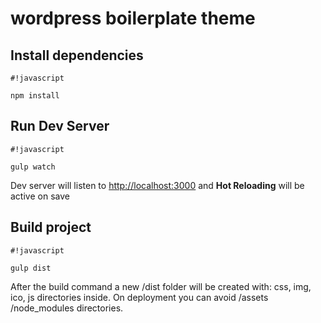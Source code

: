 # wordpress boilerplate theme #

## Install dependencies ##

```
#!javascript

npm install
```

## Run Dev Server ##

```
#!javascript

gulp watch
```
Dev server will listen to [http://localhost:3000](http://localhost:3000) and **Hot Reloading** will be active on save


## Build project ##

```
#!javascript

gulp dist
```
After the build command a new /dist folder will be created with: css, img, ico, js directories inside.
On deployment you can avoid /assets /node_modules directories.